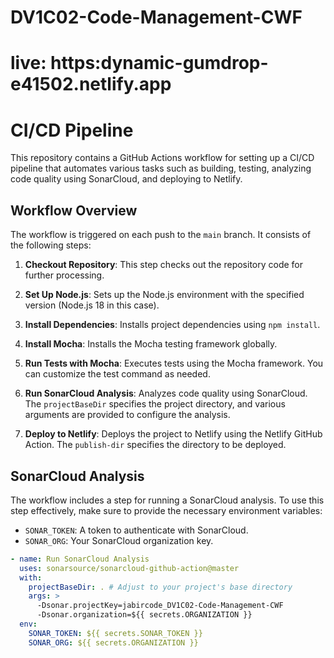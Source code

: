 # DV1C02-Code-Management-CWF
# live: https:dynamic-gumdrop-e41502.netlify.app

# CI/CD Pipeline

This repository contains a GitHub Actions workflow for setting up a CI/CD pipeline that automates various tasks such as building, testing, analyzing code quality using SonarCloud, and deploying to Netlify.

## Workflow Overview

The workflow is triggered on each push to the `main` branch. It consists of the following steps:

1. **Checkout Repository**: This step checks out the repository code for further processing.

2. **Set Up Node.js**: Sets up the Node.js environment with the specified version (Node.js 18 in this case).

3. **Install Dependencies**: Installs project dependencies using `npm install`.

4. **Install Mocha**: Installs the Mocha testing framework globally.

5. **Run Tests with Mocha**: Executes tests using the Mocha framework. You can customize the test command as needed.

6. **Run SonarCloud Analysis**: Analyzes code quality using SonarCloud. The `projectBaseDir` specifies the project directory, and various arguments are provided to configure the analysis.

7. **Deploy to Netlify**: Deploys the project to Netlify using the Netlify GitHub Action. The `publish-dir` specifies the directory to be deployed.

## SonarCloud Analysis

The workflow includes a step for running a SonarCloud analysis. To use this step effectively, make sure to provide the necessary environment variables:

- `SONAR_TOKEN`: A token to authenticate with SonarCloud.
- `SONAR_ORG`: Your SonarCloud organization key.

```yaml
- name: Run SonarCloud Analysis
  uses: sonarsource/sonarcloud-github-action@master
  with:
    projectBaseDir: . # Adjust to your project's base directory
    args: >
      -Dsonar.projectKey=jabircode_DV1C02-Code-Management-CWF
      -Dsonar.organization=${{ secrets.ORGANIZATION }}
  env:
    SONAR_TOKEN: ${{ secrets.SONAR_TOKEN }}
    SONAR_ORG: ${{ secrets.ORGANIZATION }}
